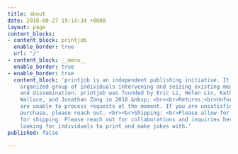 ```yaml
---
title: about
date: 2018-08-27 19:14:34 +0000
layout: page
content_blocks:
- content_block: printjob
  enable_border: true
  url: "/"
- content_block: __menu__
  enable_border: true
- enable_border: true
  content_block: 'printjob is an independent publishing initiative. It is a&nbsp;loosely
    organized group of individuals intervening and seizing existing means of production
    and dissemination. printjob was founded by Eric Li, Helen Lin, Kathleen Ma, Drew
    Wallace, and Jonathan Zong in 2018.&nbsp; <br><br>Returns:<br>Unfortunately, we
    are unable to process requests at the moment. If you are unsatisfied with your
    purchase, please reach out. <br><br>Shipping: <br>Please allow for up to two weeks
    for shipping. Please reach out for collaborations and inquiries here. We are always
    looking for individuals to print and make jokes with.'
published: false

---
```

